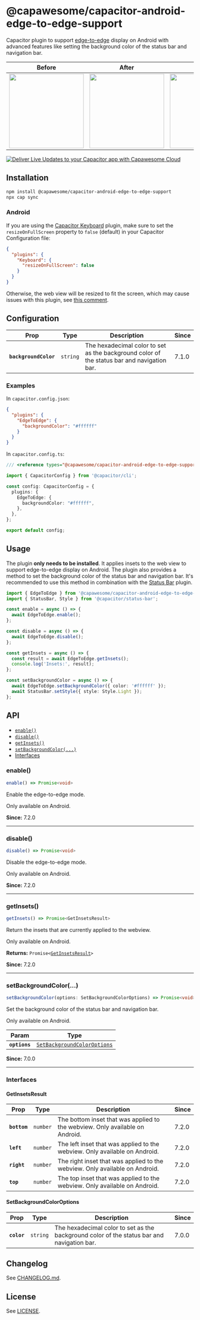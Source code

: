 # @capawesome/capacitor-android-edge-to-edge-support

Capacitor plugin to support [edge-to-edge](https://developer.android.com/develop/ui/views/layout/edge-to-edge) display on Android with advanced features like setting the background color of the status bar and navigation bar.

| Before                                                                                                      | After                                                                                                       | Before                                                                                                      | After                                                                                                       |
| ----------------------------------------------------------------------------------------------------------- | ----------------------------------------------------------------------------------------------------------- | ----------------------------------------------------------------------------------------------------------- | ----------------------------------------------------------------------------------------------------------- |
| <image src="https://github.com/user-attachments/assets/1c42aa63-1191-4b9b-860f-ffc47881d815" width="200" /> | <image src="https://github.com/user-attachments/assets/a4df4e58-0c21-45b5-aadd-ca197308016a" width="200" /> | <image src="https://github.com/user-attachments/assets/22c94f95-a0c4-4ace-8a3b-3a0feabf9191" width="200" /> | <image src="https://github.com/user-attachments/assets/21ece022-fb74-4067-889b-6922ecd0e2a5" width="200" /> |

<div class="capawesome-z29o10a">
  <a href="https://cloud.capawesome.io/" target="_blank">
    <img alt="Deliver Live Updates to your Capacitor app with Capawesome Cloud" src="https://cloud.capawesome.io/assets/banners/cloud-deploy-real-time-app-updates.png?t=1" />
  </a>
</div>

## Installation

```bash
npm install @capawesome/capacitor-android-edge-to-edge-support
npx cap sync
```

### Android

If you are using the [Capacitor Keyboard](https://capacitorjs.com/docs/apis/keyboard) plugin, make sure to set the `resizeOnFullScreen` property to `false` (default) in your Capacitor Configuration file:

```json
{
  "plugins": {
    "Keyboard": {
      "resizeOnFullScreen": false
    }
  }
}
```

Otherwise, the web view will be resized to fit the screen, which may cause issues with this plugin, see [this comment](https://github.com/capawesome-team/capacitor-plugins/issues/490#issuecomment-2826435796).

## Configuration

<docgen-config>
<!--Update the source file JSDoc comments and rerun docgen to update the docs below-->

| Prop                  | Type                | Description                                                                                | Since |
| --------------------- | ------------------- | ------------------------------------------------------------------------------------------ | ----- |
| **`backgroundColor`** | <code>string</code> | The hexadecimal color to set as the background color of the status bar and navigation bar. | 7.1.0 |

### Examples

In `capacitor.config.json`:

```json
{
  "plugins": {
    "EdgeToEdge": {
      "backgroundColor": "#ffffff"
    }
  }
}
```

In `capacitor.config.ts`:

```ts
/// <reference types="@capawesome/capacitor-android-edge-to-edge-support" />

import { CapacitorConfig } from '@capacitor/cli';

const config: CapacitorConfig = {
  plugins: {
    EdgeToEdge: {
      backgroundColor: "#ffffff",
    },
  },
};

export default config;
```

</docgen-config>

## Usage

The plugin **only needs to be installed**. It applies insets to the web view to support edge-to-edge display on Android. The plugin also provides a method to set the background color of the status bar and navigation bar. It's recommended to use this method in combination with the [Status Bar](https://capacitorjs.com/docs/apis/status-bar) plugin.

```typescript
import { EdgeToEdge } from '@capawesome/capacitor-android-edge-to-edge-support';
import { StatusBar, Style } from '@capacitor/status-bar';

const enable = async () => {
  await EdgeToEdge.enable();
};

const disable = async () => {
  await EdgeToEdge.disable();
};

const getInsets = async () => {
  const result = await EdgeToEdge.getInsets();
  console.log('Insets:', result);
};

const setBackgroundColor = async () => {
  await EdgeToEdge.setBackgroundColor({ color: '#ffffff' });
  await StatusBar.setStyle({ style: Style.Light });
};
```

## API

<docgen-index>

* [`enable()`](#enable)
* [`disable()`](#disable)
* [`getInsets()`](#getinsets)
* [`setBackgroundColor(...)`](#setbackgroundcolor)
* [Interfaces](#interfaces)

</docgen-index>

<docgen-api>
<!--Update the source file JSDoc comments and rerun docgen to update the docs below-->

### enable()

```typescript
enable() => Promise<void>
```

Enable the edge-to-edge mode.

Only available on Android.

**Since:** 7.2.0

--------------------


### disable()

```typescript
disable() => Promise<void>
```

Disable the edge-to-edge mode.

Only available on Android.

**Since:** 7.2.0

--------------------


### getInsets()

```typescript
getInsets() => Promise<GetInsetsResult>
```

Return the insets that are currently applied to the webview.

Only available on Android.

**Returns:** <code>Promise&lt;<a href="#getinsetsresult">GetInsetsResult</a>&gt;</code>

**Since:** 7.2.0

--------------------


### setBackgroundColor(...)

```typescript
setBackgroundColor(options: SetBackgroundColorOptions) => Promise<void>
```

Set the background color of the status bar and navigation bar.

Only available on Android.

| Param         | Type                                                                            |
| ------------- | ------------------------------------------------------------------------------- |
| **`options`** | <code><a href="#setbackgroundcoloroptions">SetBackgroundColorOptions</a></code> |

**Since:** 7.0.0

--------------------


### Interfaces


#### GetInsetsResult

| Prop         | Type                | Description                                                                  | Since |
| ------------ | ------------------- | ---------------------------------------------------------------------------- | ----- |
| **`bottom`** | <code>number</code> | The bottom inset that was applied to the webview. Only available on Android. | 7.2.0 |
| **`left`**   | <code>number</code> | The left inset that was applied to the webview. Only available on Android.   | 7.2.0 |
| **`right`**  | <code>number</code> | The right inset that was applied to the webview. Only available on Android.  | 7.2.0 |
| **`top`**    | <code>number</code> | The top inset that was applied to the webview. Only available on Android.    | 7.2.0 |


#### SetBackgroundColorOptions

| Prop        | Type                | Description                                                                                | Since |
| ----------- | ------------------- | ------------------------------------------------------------------------------------------ | ----- |
| **`color`** | <code>string</code> | The hexadecimal color to set as the background color of the status bar and navigation bar. | 7.0.0 |

</docgen-api>

## Changelog

See [CHANGELOG.md](https://github.com/capawesome-team/capacitor-plugins/blob/main/packages/android-edge-to-edge-support/CHANGELOG.md).

## License

See [LICENSE](https://github.com/capawesome-team/capacitor-plugins/blob/main/packages/android-edge-to-edge-support/LICENSE).
